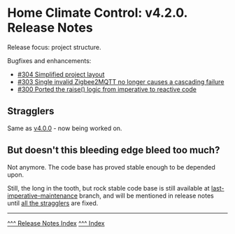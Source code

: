 Home Climate Control: v4.2.0. Release Notes
==

Release focus: project structure.

Bugfixes and enhancements:
* [#304 Simplified project layout](https://github.com/home-climate-control/dz/issues/304)
* [#303 Single invalid Zigbee2MQTT no longer causes a cascading failure](https://github.com/home-climate-control/dz/issues/303)
* [#300 Ported the raise() logic from imperative to reactive code](https://github.com/home-climate-control/dz/issues/300)

## Stragglers
Same as [v4.0.0](./v4.0.0.md) - now being worked on.

## But doesn't this bleeding edge bleed too much?
Not anymore. The code base has proved stable enough to be depended upon.

Still, the long in the tooth, but rock stable code base is still available at [last-imperative-maintenance](https://github.com/home-climate-control/dz/tree/last-imperative-maintenance) branch, and will be mentioned in release notes until [all the stragglers](https://github.com/home-climate-control/dz/labels/reactive-straggler) are fixed.

---
[^^^ Release Notes Index](../release-notes.md)
[^^^ Index](../index.md)
